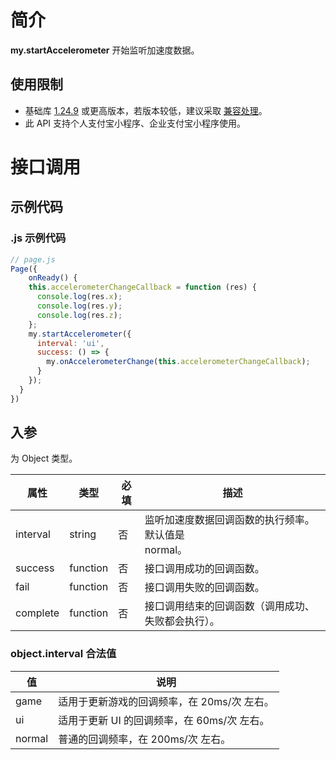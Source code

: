 
# 简介
**my.startAccelerometer** 开始监听加速度数据。

## 使用限制

- 基础库 [1.24.9](https://opendocs.alipay.com/mini/framework/lib) 或更高版本，若版本较低，建议采取 [兼容处理](https://opendocs.alipay.com/mini/framework/compatibility)。
- 此 API 支持个人支付宝小程序、企业支付宝小程序使用。

# 接口调用

## 示例代码

### .js 示例代码
```javascript
// page.js
Page({
	onReady() {
  	this.accelerometerChangeCallback = function (res) {
      console.log(res.x);
      console.log(res.y);
      console.log(res.z);
    };
    my.startAccelerometer({
      interval: 'ui',
      success: () => {
        my.onAccelerometerChange(this.accelerometerChangeCallback);
      }
    });
  }
})
```

## 入参
为 Object 类型。

| **属性** | **类型** | **必填** | **描述** |
| --- | --- | --- | --- |
| interval | string | 否 | 监听加速度数据回调函数的执行频率。默认值是<br />normal。 |
| success | function | 否 | 接口调用成功的回调函数。 |
| fail | function | 否 | 接口调用失败的回调函数。 |
| complete | function | 否 | 接口调用结束的回调函数（调用成功、失败都会执行）。 |


### object.interval 合法值
| **值** | **说明** |
| --- | --- |
| game | 适用于更新游戏的回调频率，在 20ms/次 左右。 |
| ui | 适用于更新 UI 的回调频率，在 60ms/次 左右。 |
| normal | 普通的回调频率，在 200ms/次 左右。 |

